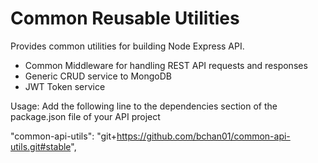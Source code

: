 # Common Reusable Utilities #

Provides common utilities for building Node Express API.

* Common Middleware for handling REST API requests and responses
* Generic CRUD service to MongoDB
* JWT Token service

Usage: Add the following line to the dependencies section of the package.json file of your API project

"common-api-utils": "git+https://github.com/bchan01/common-api-utils.git#stable",

